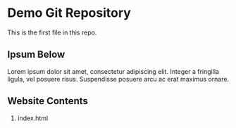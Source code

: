 # Demo Git Repository

This is the first file in this repo. 

## Ipsum Below

Lorem ipsum dolor sit amet, consectetur adipiscing elit. 
Integer a fringilla ligula, vel posuere risus. 
Suspendisse posuere arcu ac erat maximus ornare. 

## Website Contents

1. index.html


